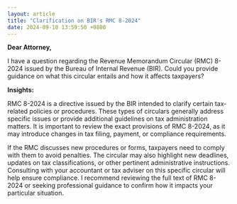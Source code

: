 ```yaml
---
layout: article
title: "Clarification on BIR's RMC 8-2024"
date: 2024-09-10 13:59:50 +0800
---
```


<p><strong>Dear Attorney,</strong></p><p>I have a question regarding the Revenue Memorandum Circular (RMC) 8-2024 issued by the Bureau of Internal Revenue (BIR). Could you provide guidance on what this circular entails and how it affects taxpayers?</p><p><strong>Insights:</strong></p><p>RMC 8-2024 is a directive issued by the BIR intended to clarify certain tax-related policies or procedures. These types of circulars generally address specific issues or provide additional guidelines on tax administration matters. It is important to review the exact provisions of RMC 8-2024, as it may introduce changes in tax filing, payment, or compliance requirements.</p><p>If the RMC discusses new procedures or forms, taxpayers need to comply with them to avoid penalties. The circular may also highlight new deadlines, updates on tax classifications, or other pertinent administrative instructions. Consulting with your accountant or tax adviser on this specific circular will help ensure compliance. I recommend reviewing the full text of RMC 8-2024 or seeking professional guidance to confirm how it impacts your particular situation.</p>